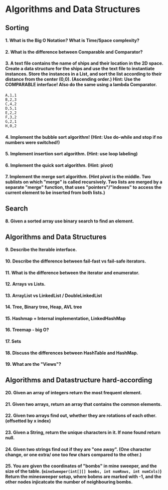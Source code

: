# Algorithms and Data Structures

## Sorting
#### 1. What is the Big O Notation? What is Time/Space complexity?
#### 2. What is the difference between Comparable and Comparator?
#### 3. A text file contains the name of ships and their location in the 2D space. Create a data structure for the ships and use the text file to instantiate instances. Store the instances in a List, and sort the list according to their distance from the center (0,0). (Ascending order.) Hint: Use the COMPARABLE interface! Also do the same using a lambda Comparator.
```
A,1,1
B,2,3
C,4,2
D,5,1
E,2,2
F,3,2
G,2,1
H,0,2
```
#### 4. Implement the bubble sort algorithm! (Hint: Use do-while and stop if no numbers were switched!)
#### 5. Implement insertion sort algorithm. (Hint: use loop labeling)
#### 6. Implement the quick sort algorithm. (Hint: pivot)
#### 7. Implement the merge sort algorithm. (Hint pivot is the middle. Two sublists on which "merge" is called recursively. Two lists are merged by a separate "merge" function, that uses "pointers"/"indexes" to access the current element to be inserted from both lists.)

## Search
#### 8. Given a sorted array use binary search to find an element.

## Algorithms and Data Structures
#### 9. Describe the Iterable interface.
#### 10. Describe the difference between fail-fast vs fail-safe iterators.
#### 11. What is the difference between the iterator and enumerator.
#### 12. Arrays vs Lists.
#### 13. ArrayList vs LinkedList / DoubleLinkedList
#### 14. Tree, Binary tree, Heap, AVL tree
#### 15. Hashmap + Internal implementation, LinkedHashMap
#### 16. Treemap - big O?
#### 17. Sets
#### 18. Discuss the differences between HashTable and HashMap.
#### 19. What are the "Views"?

## Algorithms and Datastructure hard-according
#### 20. Given an array of integers return the most frequent element.
#### 21. Given two arrays, return an array that contains the common elements.
#### 22. Given two arrays find out, whether they are rotations of each other. (offsetted by x index)
#### 23. Given a String, return the unique characters in it. If none found return null.
#### 24. Given two strings find out if they are "one away". (One character change, or one extra/ one too few chars compared to the other.)
#### 25. You are given the coordinates of "bombs" in mine sweeper, and the size of the table. (``mineSweeper(int[][] bombs, int numRows, int numCols)``) Return the minesweeper setup, where bobms are marked with -1, and the other nodes injicatcate the number of neighbouring bombs.
